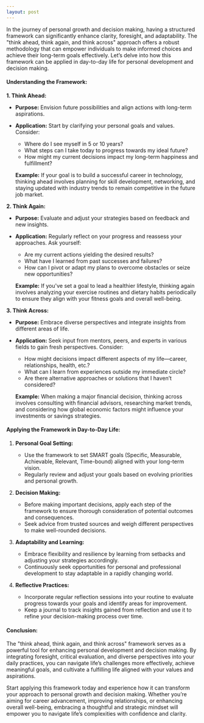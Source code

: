 ```yaml
---
layout: post
---
```


In the journey of personal growth and decision making, having a structured framework can significantly enhance clarity, foresight, and adaptability. The "think ahead, think again, and think across" approach offers a robust methodology that can empower individuals to make informed choices and achieve their long-term goals effectively. Let’s delve into how this framework can be applied in day-to-day life for personal development and decision making.

#### Understanding the Framework:

**1. Think Ahead:**
- **Purpose:** Envision future possibilities and align actions with long-term aspirations.
- **Application:** Start by clarifying your personal goals and values. Consider:
    - Where do I see myself in 5 or 10 years?
    - What steps can I take today to progress towards my ideal future?
    - How might my current decisions impact my long-term happiness and fulfillment?

  **Example:** If your goal is to build a successful career in technology, thinking ahead involves planning for skill development, networking, and staying updated with industry trends to remain competitive in the future job market.

**2. Think Again:**
- **Purpose:** Evaluate and adjust your strategies based on feedback and new insights.
- **Application:** Regularly reflect on your progress and reassess your approaches. Ask yourself:
    - Are my current actions yielding the desired results?
    - What have I learned from past successes and failures?
    - How can I pivot or adapt my plans to overcome obstacles or seize new opportunities?

  **Example:** If you've set a goal to lead a healthier lifestyle, thinking again involves analyzing your exercise routines and dietary habits periodically to ensure they align with your fitness goals and overall well-being.

**3. Think Across:**
- **Purpose:** Embrace diverse perspectives and integrate insights from different areas of life.
- **Application:** Seek input from mentors, peers, and experts in various fields to gain fresh perspectives. Consider:
    - How might decisions impact different aspects of my life—career, relationships, health, etc.?
    - What can I learn from experiences outside my immediate circle?
    - Are there alternative approaches or solutions that I haven’t considered?

  **Example:** When making a major financial decision, thinking across involves consulting with financial advisors, researching market trends, and considering how global economic factors might influence your investments or savings strategies.

#### Applying the Framework in Day-to-Day Life:

1. **Personal Goal Setting:**
    - Use the framework to set SMART goals (Specific, Measurable, Achievable, Relevant, Time-bound) aligned with your long-term vision.
    - Regularly review and adjust your goals based on evolving priorities and personal growth.

2. **Decision Making:**
    - Before making important decisions, apply each step of the framework to ensure thorough consideration of potential outcomes and consequences.
    - Seek advice from trusted sources and weigh different perspectives to make well-rounded decisions.

3. **Adaptability and Learning:**
    - Embrace flexibility and resilience by learning from setbacks and adjusting your strategies accordingly.
    - Continuously seek opportunities for personal and professional development to stay adaptable in a rapidly changing world.

4. **Reflective Practices:**
    - Incorporate regular reflection sessions into your routine to evaluate progress towards your goals and identify areas for improvement.
    - Keep a journal to track insights gained from reflection and use it to refine your decision-making process over time.

#### Conclusion:

The "think ahead, think again, and think across" framework serves as a powerful tool for enhancing personal development and decision making. By integrating foresight, critical evaluation, and diverse perspectives into your daily practices, you can navigate life’s challenges more effectively, achieve meaningful goals, and cultivate a fulfilling life aligned with your values and aspirations.

Start applying this framework today and experience how it can transform your approach to personal growth and decision making. Whether you’re aiming for career advancement, improving relationships, or enhancing overall well-being, embracing a thoughtful and strategic mindset will empower you to navigate life’s complexities with confidence and clarity.

